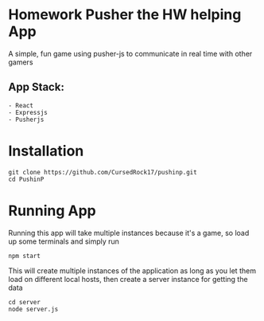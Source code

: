 # Homework Pusher the HW helping App

A simple, fun game using pusher-js to communicate in real time with other gamers

## App Stack: 
    - React
    - Expressjs
    - Pusherjs

# Installation

```
git clone https://github.com/CursedRock17/pushinp.git
cd PushinP
```

# Running App

Running this app will take multiple instances because it's a game, so load up 
some terminals and simply run 

```
npm start
```

This will create multiple instances of the application as long as you let them load on different local hosts, then create a server instance for getting the data

```
cd server
node server.js
```